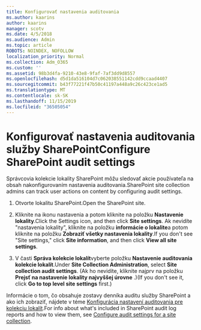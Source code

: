 ```yaml
---
title: Konfigurovať nastavenia auditovania
ms.author: kaarins
author: kaarins
manager: scotv
ms.date: 4/5/2018
ms.audience: Admin
ms.topic: article
ROBOTS: NOINDEX, NOFOLLOW
localization_priority: Normal
ms.collection: Adm_O365
ms.custom: ''
ms.assetid: 98b3d4fa-9210-43e8-9faf-7af3dd9d8557
ms.openlocfilehash: d5d1da516104d7c062038551142cdd9ccaad4407
ms.sourcegitcommit: b43f77221f47b50c41197a448a9c26c423ce1ad5
ms.translationtype: MT
ms.contentlocale: sk-SK
ms.lasthandoff: 11/15/2019
ms.locfileid: "36505054"
---
```

# <a name="configure-sharepoint-audit-settings"></a><span data-ttu-id="19290-102">Konfigurovať nastavenia auditovania služby SharePoint</span><span class="sxs-lookup"><span data-stu-id="19290-102">Configure SharePoint audit settings</span></span>

<span data-ttu-id="19290-103">Správcovia kolekcie lokality SharePoint môžu sledovať akcie používateľa na obsah nakonfigurovaním nastavenia auditovania.</span><span class="sxs-lookup"><span data-stu-id="19290-103">SharePoint site collection admins can track user actions on content by configuring audit settings.</span></span>
  
1. <span data-ttu-id="19290-104">Otvorte lokalitu SharePoint.</span><span class="sxs-lookup"><span data-stu-id="19290-104">Open the SharePoint site.</span></span>
    
2. <span data-ttu-id="19290-105">Kliknite na ikonu nastavenia a potom kliknite na položku **Nastavenie lokality**.</span><span class="sxs-lookup"><span data-stu-id="19290-105">Click the Settings icon, and then click **Site settings**.</span></span> <span data-ttu-id="19290-106">Ak nevidíte "nastavenia lokality", kliknite na položku **informácie o lokalite**a potom kliknite na položku **Zobraziť všetky nastavenia lokality**.</span><span class="sxs-lookup"><span data-stu-id="19290-106">If you don't see "Site settings," click **Site information**, and then click **View all site settings**.</span></span>
    
3. <span data-ttu-id="19290-107">V časti **Správa kolekcie lokalít**vyberte položku **Nastavenie auditovania kolekcie lokalít**.</span><span class="sxs-lookup"><span data-stu-id="19290-107">Under **Site Collection Administration**, select **Site collection audit settings**.</span></span> <span data-ttu-id="19290-108">(Ak ho nevidíte, kliknite najprv na položku **Prejsť na nastavenie lokality najvyššej úrovne** .)</span><span class="sxs-lookup"><span data-stu-id="19290-108">(If you don't see it, click **Go to top level site settings** first.)</span></span> 
    
<span data-ttu-id="19290-109">Informácie o tom, čo obsahuje zostavy denníka auditu služby SharePoint a ako ich zobraziť, nájdete v téme [Konfigurácia nastavení auditovania pre kolekciu lokalít](https://go.microsoft.com/fwlink/?linkid=404050).</span><span class="sxs-lookup"><span data-stu-id="19290-109">For info about what's included in SharePoint audit log reports and how to view them, see [Configure audit settings for a site collection](https://go.microsoft.com/fwlink/?linkid=404050).</span></span>
  

